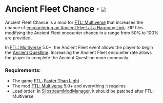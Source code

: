 # Ancient Fleet Chance &middot; <img src="https://img.shields.io/badge/semver-1.0.1-blue">

Ancient Fleet Chance is a mod for [FTL: Multiverse](https://subsetgames.com/forum/viewtopic.php?f=11&t=35332) that increases the chance of [encountering an Ancient Fleet at a Harmony Link](https://ftlmultiverse.fandom.com/wiki/Harmony_Link#Ancient_Fleet). ZIP files modifying the Ancient Fleet encounter chance in a range from 50% to 100% are provided.

In [FTL: Multiverse](https://subsetgames.com/forum/viewtopic.php?f=11&t=35332) 5.0+, the Ancient Fleet event allows the player to begin the [Ancient Questline](https://ftlmultiverse.fandom.com/wiki/Ancient_Questline). Increasing the Ancient Fleet encounter rate allows the player to complete the Ancient Questline more commonly.

### Requirements:
- The game [FTL: Faster Than Light](https://en.wikipedia.org/wiki/FTL:_Faster_Than_Light)
- The mod [FTL: Multiverse](https://subsetgames.com/forum/viewtopic.php?f=11&t=35332) 5.0+ and everything it requires
- Load order: In [SlipstreamModManager](https://subsetgames.com/forum/viewtopic.php?t=17102), it should be patched after FTL: Multiverse
